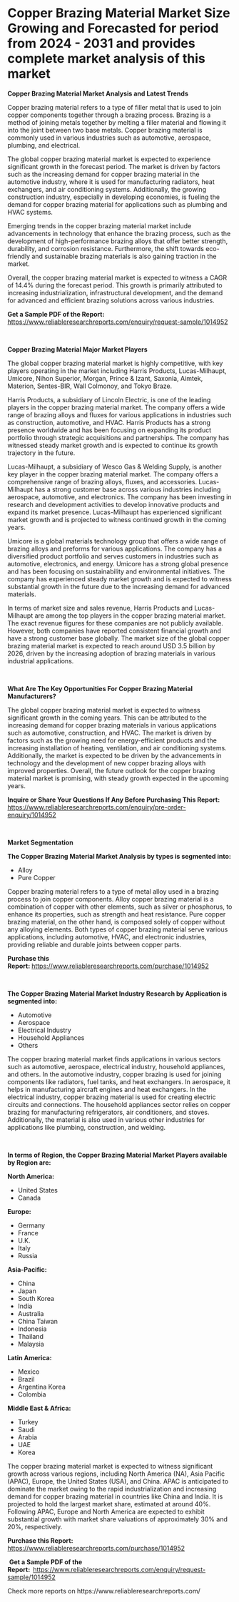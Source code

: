 <p><h1>Copper Brazing Material Market Size Growing and Forecasted for period from 2024 - 2031 and provides complete market analysis of this market</h1></p><p><strong>Copper Brazing Material Market Analysis and Latest Trends</strong></p>
<p><p>Copper brazing material refers to a type of filler metal that is used to join copper components together through a brazing process. Brazing is a method of joining metals together by melting a filler material and flowing it into the joint between two base metals. Copper brazing material is commonly used in various industries such as automotive, aerospace, plumbing, and electrical.</p><p>The global copper brazing material market is expected to experience significant growth in the forecast period. The market is driven by factors such as the increasing demand for copper brazing material in the automotive industry, where it is used for manufacturing radiators, heat exchangers, and air conditioning systems. Additionally, the growing construction industry, especially in developing economies, is fueling the demand for copper brazing material for applications such as plumbing and HVAC systems.</p><p>Emerging trends in the copper brazing material market include advancements in technology that enhance the brazing process, such as the development of high-performance brazing alloys that offer better strength, durability, and corrosion resistance. Furthermore, the shift towards eco-friendly and sustainable brazing materials is also gaining traction in the market.</p><p>Overall, the copper brazing material market is expected to witness a CAGR of 14.4% during the forecast period. This growth is primarily attributed to increasing industrialization, infrastructural development, and the demand for advanced and efficient brazing solutions across various industries.</p></p>
<p><strong>Get a Sample PDF of the Report:&nbsp;</strong> <a href="https://www.reliableresearchreports.com/enquiry/request-sample/1014952">https://www.reliableresearchreports.com/enquiry/request-sample/1014952</a></p>
<p>&nbsp;</p>
<p><strong>Copper Brazing Material Major Market Players</strong></p>
<p><p>The global copper brazing material market is highly competitive, with key players operating in the market including Harris Products, Lucas-Milhaupt, Umicore, Nihon Superior, Morgan, Prince & Izant, Saxonia, Aimtek, Materion, Sentes-BIR, Wall Colmonoy, and Tokyo Braze. </p><p>Harris Products, a subsidiary of Lincoln Electric, is one of the leading players in the copper brazing material market. The company offers a wide range of brazing alloys and fluxes for various applications in industries such as construction, automotive, and HVAC. Harris Products has a strong presence worldwide and has been focusing on expanding its product portfolio through strategic acquisitions and partnerships. The company has witnessed steady market growth and is expected to continue its growth trajectory in the future.</p><p>Lucas-Milhaupt, a subsidiary of Wesco Gas & Welding Supply, is another key player in the copper brazing material market. The company offers a comprehensive range of brazing alloys, fluxes, and accessories. Lucas-Milhaupt has a strong customer base across various industries including aerospace, automotive, and electronics. The company has been investing in research and development activities to develop innovative products and expand its market presence. Lucas-Milhaupt has experienced significant market growth and is projected to witness continued growth in the coming years.</p><p>Umicore is a global materials technology group that offers a wide range of brazing alloys and preforms for various applications. The company has a diversified product portfolio and serves customers in industries such as automotive, electronics, and energy. Umicore has a strong global presence and has been focusing on sustainability and environmental initiatives. The company has experienced steady market growth and is expected to witness substantial growth in the future due to the increasing demand for advanced materials.</p><p>In terms of market size and sales revenue, Harris Products and Lucas-Milhaupt are among the top players in the copper brazing material market. The exact revenue figures for these companies are not publicly available. However, both companies have reported consistent financial growth and have a strong customer base globally. The market size of the global copper brazing material market is expected to reach around USD 3.5 billion by 2026, driven by the increasing adoption of brazing materials in various industrial applications.</p></p>
<p>&nbsp;</p>
<p><strong>What Are The Key Opportunities For Copper Brazing Material Manufacturers?</strong></p>
<p><p>The global copper brazing material market is expected to witness significant growth in the coming years. This can be attributed to the increasing demand for copper brazing materials in various applications such as automotive, construction, and HVAC. The market is driven by factors such as the growing need for energy-efficient products and the increasing installation of heating, ventilation, and air conditioning systems. Additionally, the market is expected to be driven by the advancements in technology and the development of new copper brazing alloys with improved properties. Overall, the future outlook for the copper brazing material market is promising, with steady growth expected in the upcoming years.</p></p>
<p><strong>Inquire or Share Your Questions If Any Before Purchasing This Report:</strong> <a href="https://www.reliableresearchreports.com/enquiry/pre-order-enquiry/1014952">https://www.reliableresearchreports.com/enquiry/pre-order-enquiry/1014952</a></p>
<p>&nbsp;</p>
<p><strong>Market Segmentation</strong></p>
<p><strong>The Copper Brazing Material Market Analysis by types is segmented into:</strong></p>
<p><ul><li>Alloy</li><li>Pure Copper</li></ul></p>
<p><p>Copper brazing material refers to a type of metal alloy used in a brazing process to join copper components. Alloy copper brazing material is a combination of copper with other elements, such as silver or phosphorus, to enhance its properties, such as strength and heat resistance. Pure copper brazing material, on the other hand, is composed solely of copper without any alloying elements. Both types of copper brazing material serve various applications, including automotive, HVAC, and electronic industries, providing reliable and durable joints between copper parts.</p></p>
<p><strong>Purchase this Report:&nbsp;</strong><a href="https://www.reliableresearchreports.com/purchase/1014952">https://www.reliableresearchreports.com/purchase/1014952</a></p>
<p>&nbsp;</p>
<p><strong>The Copper Brazing Material Market Industry Research by Application is segmented into:</strong></p>
<p><ul><li>Automotive</li><li>Aerospace</li><li>Electrical Industry</li><li>Household Appliances</li><li>Others</li></ul></p>
<p><p>The copper brazing material market finds applications in various sectors such as automotive, aerospace, electrical industry, household appliances, and others. In the automotive industry, copper brazing is used for joining components like radiators, fuel tanks, and heat exchangers. In aerospace, it helps in manufacturing aircraft engines and heat exchangers. In the electrical industry, copper brazing material is used for creating electric circuits and connections. The household appliances sector relies on copper brazing for manufacturing refrigerators, air conditioners, and stoves. Additionally, the material is also used in various other industries for applications like plumbing, construction, and welding.</p></p>
<p>&nbsp;</p>
<p><strong>In terms of Region, the Copper Brazing Material Market Players available by Region are:</strong></p>
<p>
    <p> <strong> North America: </strong>
        <ul>
            <li>United States</li>
            <li>Canada</li>
        </ul>
        </p> 
    <p> <strong> Europe: </strong>
        <ul>
            <li>Germany</li>
            <li>France</li>
            <li>U.K.</li>
            <li>Italy</li>
            <li>Russia</li>
        </ul>
        </p> 
    <p> <strong> Asia-Pacific: </strong>
        <ul>
            <li>China</li>
            <li>Japan</li>
            <li>South Korea</li>
            <li>India</li>
            <li>Australia</li>
            <li>China Taiwan</li>
            <li>Indonesia</li>
            <li>Thailand</li>
            <li>Malaysia</li>
        </ul>
        </p> 
    <p> <strong> Latin America: </strong>
        <ul>
            <li>Mexico</li>
            <li>Brazil</li>
            <li>Argentina Korea</li>
            <li>Colombia</li>
        </ul>
        </p> 
    <p> <strong> Middle East & Africa: </strong>
        <ul>
            <li>Turkey</li>
            <li>Saudi</li>
            <li>Arabia</li>
            <li>UAE</li>
            <li>Korea</li>
        </ul>
    </p>
    </p>
<p><p>The copper brazing material market is expected to witness significant growth across various regions, including North America (NA), Asia Pacific (APAC), Europe, the United States (USA), and China. APAC is anticipated to dominate the market owing to the rapid industrialization and increasing demand for copper brazing material in countries like China and India. It is projected to hold the largest market share, estimated at around 40%. Following APAC, Europe and North America are expected to exhibit substantial growth with market share valuations of approximately 30% and 20%, respectively.</p></p>
<p><strong>Purchase this Report: </strong><a href="https://www.reliableresearchreports.com/purchase/1014952">https://www.reliableresearchreports.com/purchase/1014952</a></p>
<p>&nbsp;<strong>Get a Sample PDF of the Report:&nbsp;&nbsp;</strong><a href="https://www.reliableresearchreports.com/enquiry/request-sample/1014952">https://www.reliableresearchreports.com/enquiry/request-sample/1014952</a></p>
<p><strong></strong></p>
<p>Check more reports on https://www.reliableresearchreports.com/</p>